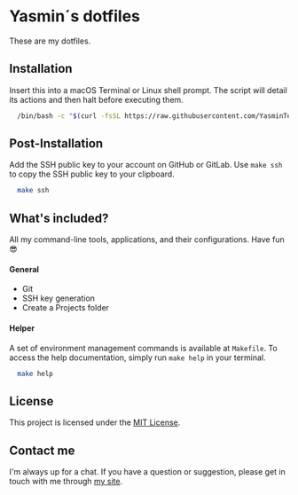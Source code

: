 # Yasmin´s dotfiles

These are my dotfiles.

## Installation

Insert this into a macOS Terminal or Linux shell prompt. The script will detail its actions and then halt before executing them.

```bash
  /bin/bash -c "$(curl -fsSL https://raw.githubusercontent.com/YasminTeles/dotfiles/HEAD/install.sh)"
```

## Post-Installation

Add the SSH public key to your account on GitHub or GitLab. Use `make ssh` to copy the SSH public key to your clipboard.

```bash
  make ssh
```

## What's included?

All my command-line tools, applications, and their configurations. Have fun 😎

#### General

- Git
- SSH key generation
- Create a Projects folder

#### Helper

A set of environment management commands is available at `Makefile`. To access the help documentation, simply run `make help` in your terminal.

```bash
  make help
```

## License

This project is licensed under the [MIT License](LICENSE).

## Contact me

I'm always up for a chat. If you have a question or suggestion, please get in touch with me through [my site](https://yasminteles.com).
